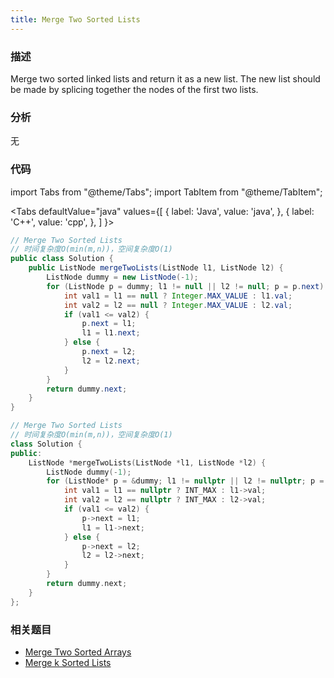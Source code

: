 ```yaml
---
title: Merge Two Sorted Lists
---
```


### 描述

Merge two sorted linked lists and return it as a new list. The new list should be made by splicing together the nodes of the first two lists.

### 分析

无

### 代码

import Tabs from "@theme/Tabs";
import TabItem from "@theme/TabItem";

<Tabs
defaultValue="java"
values={[
{ label: 'Java', value: 'java', },
{ label: 'C++', value: 'cpp', },
]
}>
<TabItem value="java">

```java
// Merge Two Sorted Lists
// 时间复杂度O(min(m,n))，空间复杂度O(1)
public class Solution {
    public ListNode mergeTwoLists(ListNode l1, ListNode l2) {
        ListNode dummy = new ListNode(-1);
        for (ListNode p = dummy; l1 != null || l2 != null; p = p.next) {
            int val1 = l1 == null ? Integer.MAX_VALUE : l1.val;
            int val2 = l2 == null ? Integer.MAX_VALUE : l2.val;
            if (val1 <= val2) {
                p.next = l1;
                l1 = l1.next;
            } else {
                p.next = l2;
                l2 = l2.next;
            }
        }
        return dummy.next;
    }
}
```

</TabItem>
<TabItem value="cpp">

```cpp
// Merge Two Sorted Lists
// 时间复杂度O(min(m,n))，空间复杂度O(1)
class Solution {
public:
    ListNode *mergeTwoLists(ListNode *l1, ListNode *l2) {
        ListNode dummy(-1);
        for (ListNode* p = &dummy; l1 != nullptr || l2 != nullptr; p = p->next) {
            int val1 = l1 == nullptr ? INT_MAX : l1->val;
            int val2 = l2 == nullptr ? INT_MAX : l2->val;
            if (val1 <= val2) {
                p->next = l1;
                l1 = l1->next;
            } else {
                p->next = l2;
                l2 = l2->next;
            }
        }
        return dummy.next;
    }
};
```

</TabItem>
</Tabs>

### 相关题目

- [Merge Two Sorted Arrays](merge-two-sorted-arrays.md)
- [Merge k Sorted Lists](merge-k-sorted-lists.md)
